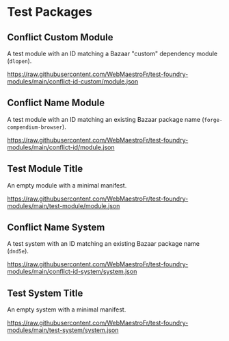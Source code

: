 # Test Packages

## Conflict Custom Module

A test module with an ID matching a Bazaar "custom" dependency module (`dlopen`).

https://raw.githubusercontent.com/WebMaestroFr/test-foundry-modules/main/conflict-id-custom/module.json

## Conflict Name Module

A test module with an ID matching an existing Bazaar package name (`forge-compendium-browser`).

https://raw.githubusercontent.com/WebMaestroFr/test-foundry-modules/main/conflict-id/module.json

## Test Module Title

An empty module with a minimal manifest.

https://raw.githubusercontent.com/WebMaestroFr/test-foundry-modules/main/test-module/module.json

## Conflict Name System

A test system with an ID matching an existing Bazaar package name (`dnd5e`).

https://raw.githubusercontent.com/WebMaestroFr/test-foundry-modules/main/conflict-id-system/system.json

## Test System Title

An empty system with a minimal manifest.

https://raw.githubusercontent.com/WebMaestroFr/test-foundry-modules/main/test-system/system.json

